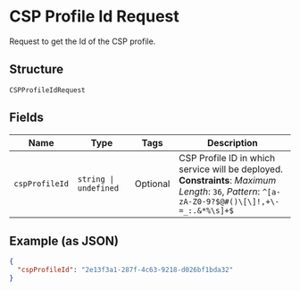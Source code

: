 
# CSP Profile Id Request

Request to get the Id of the CSP profile.

## Structure

`CSPProfileIdRequest`

## Fields

| Name | Type | Tags | Description |
|  --- | --- | --- | --- |
| `cspProfileId` | `string \| undefined` | Optional | CSP Profile ID in which service will be deployed.<br>**Constraints**: *Maximum Length*: `36`, *Pattern*: `^[a-zA-Z0-9?$@#()\[\]!,+\-=_:.&*%\s]+$` |

## Example (as JSON)

```json
{
  "cspProfileId": "2e13f3a1-287f-4c63-9218-d026bf1bda32"
}
```

